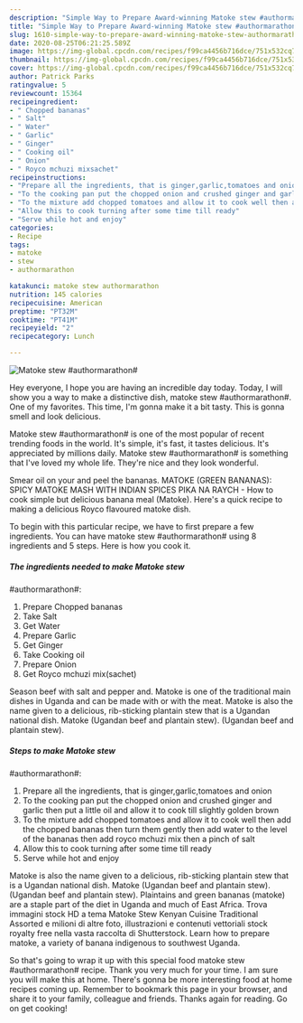 ```yaml
---
description: "Simple Way to Prepare Award-winning Matoke stew #authormarathon#"
title: "Simple Way to Prepare Award-winning Matoke stew #authormarathon#"
slug: 1610-simple-way-to-prepare-award-winning-matoke-stew-authormarathon
date: 2020-08-25T06:21:25.589Z
image: https://img-global.cpcdn.com/recipes/f99ca4456b716dce/751x532cq70/matoke-stew-authormarathon-recipe-main-photo.jpg
thumbnail: https://img-global.cpcdn.com/recipes/f99ca4456b716dce/751x532cq70/matoke-stew-authormarathon-recipe-main-photo.jpg
cover: https://img-global.cpcdn.com/recipes/f99ca4456b716dce/751x532cq70/matoke-stew-authormarathon-recipe-main-photo.jpg
author: Patrick Parks
ratingvalue: 5
reviewcount: 15364
recipeingredient:
- " Chopped bananas"
- " Salt"
- " Water"
- " Garlic"
- " Ginger"
- " Cooking oil"
- " Onion"
- " Royco mchuzi mixsachet"
recipeinstructions:
- "Prepare all the ingredients, that is ginger,garlic,tomatoes and onion"
- "To the cooking pan put the chopped onion and crushed ginger and garlic then put a little oil and allow it to cook till slightly golden brown"
- "To the mixture add chopped tomatoes and allow it to cook well then add the chopped bananas then turn them gently then add water to the level of the bananas then add royco mchuzi mix then a pinch of salt"
- "Allow this to cook turning after some time till ready"
- "Serve while hot and enjoy"
categories:
- Recipe
tags:
- matoke
- stew
- authormarathon

katakunci: matoke stew authormarathon 
nutrition: 145 calories
recipecuisine: American
preptime: "PT32M"
cooktime: "PT41M"
recipeyield: "2"
recipecategory: Lunch

---
```



![Matoke stew
#authormarathon#](https://img-global.cpcdn.com/recipes/f99ca4456b716dce/751x532cq70/matoke-stew-authormarathon-recipe-main-photo.jpg)

Hey everyone, I hope you are having an incredible day today. Today, I will show you a way to make a distinctive dish, matoke stew
#authormarathon#. One of my favorites. This time, I'm gonna make it a bit tasty. This is gonna smell and look delicious.

Matoke stew
#authormarathon# is one of the most popular of recent trending foods in the world. It's simple, it's fast, it tastes delicious. It's appreciated by millions daily. Matoke stew
#authormarathon# is something that I've loved my whole life. They're nice and they look wonderful.

Smear oil on your and peel the bananas. MATOKE (GREEN BANANAS): SPICY MATOKE MASH WITH INDIAN SPICES PIKA NA RAYCH - How to cook simple but delicious banana meal (Matoke). Here&#39;s a quick recipe to making a delicious Royco flavoured matoke dish.


To begin with this particular recipe, we have to first prepare a few ingredients. You can have matoke stew
#authormarathon# using 8 ingredients and 5 steps. Here is how you cook it.

<!--inarticleads1-->

##### The ingredients needed to make Matoke stew
#authormarathon#:

1. Prepare  Chopped bananas
1. Take  Salt
1. Get  Water
1. Prepare  Garlic
1. Get  Ginger
1. Take  Cooking oil
1. Prepare  Onion
1. Get  Royco mchuzi mix(sachet)


Season beef with salt and pepper and. Matoke is one of the traditional main dishes in Uganda and can be made with or with the meat. Matoke is also the name given to a delicious, rib-sticking plantain stew that is a Ugandan national dish. Matoke (Ugandan beef and plantain stew). (Ugandan beef and plantain stew). 

<!--inarticleads2-->

##### Steps to make Matoke stew
#authormarathon#:

1. Prepare all the ingredients, that is ginger,garlic,tomatoes and onion
1. To the cooking pan put the chopped onion and crushed ginger and garlic then put a little oil and allow it to cook till slightly golden brown
1. To the mixture add chopped tomatoes and allow it to cook well then add the chopped bananas then turn them gently then add water to the level of the bananas then add royco mchuzi mix then a pinch of salt
1. Allow this to cook turning after some time till ready
1. Serve while hot and enjoy


Matoke is also the name given to a delicious, rib-sticking plantain stew that is a Ugandan national dish. Matoke (Ugandan beef and plantain stew). (Ugandan beef and plantain stew). Plaintains and green bananas (matoke) are a staple part of the diet in Uganda and much of East Africa. Trova immagini stock HD a tema Matoke Stew Kenyan Cuisine Traditional Assorted e milioni di altre foto, illustrazioni e contenuti vettoriali stock royalty free nella vasta raccolta di Shutterstock. Learn how to prepare matoke, a variety of banana indigenous to southwest Uganda. 

So that's going to wrap it up with this special food matoke stew
#authormarathon# recipe. Thank you very much for your time. I am sure you will make this at home. There's gonna be more interesting food at home recipes coming up. Remember to bookmark this page in your browser, and share it to your family, colleague and friends. Thanks again for reading. Go on get cooking!
